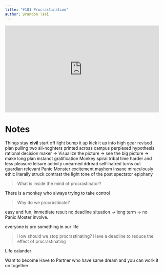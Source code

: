 ```yaml
---
title: "#101 Procrastination"
author: Brandon Tsai
---
```



<div style="max-width:854px"><div style="position:relative;height:0;padding-bottom:56.25%"><iframe src="https://embed.ted.com/talks/tim_urban_inside_the_mind_of_a_master_procrastinator" width="854" height="480" style="position:absolute;left:0;top:0;width:100%;height:100%" frameborder="0" scrolling="no" allowfullscreen></iframe></div></div>


Notes
======

Things stay **civil**
start off light
bump it up
kick it up into high gear
revised plan
pulling two all-noghters
printed across campus
perplexed
hypothesis
rational decision maker
-> Visualize the picture
-> see the big picture
-> make long plan
instanct gratification Monkey
spiral
tribal time
harder and less pleasure
leisure activity
unearned
ddread
self-hatred
turns out
guardian
relevant
Panic Monster
excitement
mayhem
insane
miraculously
ethic
literally
struck contrast
the light tone of the post
spectator 
epiphany



> What is inside the mind of procrastinator? 

There is a monkey who always trying to take control



> Why do we procrastinate? 

easy and fun,
immediate result
no deadline situation -> long term -> no Panic Moster involve. 


everyone is pro something in our life
> How should we stop procrastinating?
Have a deadline to reduce the effect of procrastinating

Life calander

Want to become Have to
Partner who have same dream and you can work it on together